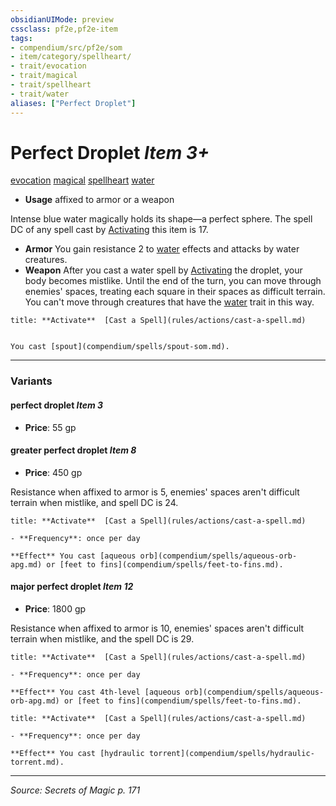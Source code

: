 ```yaml
---
obsidianUIMode: preview
cssclass: pf2e,pf2e-item
tags:
- compendium/src/pf2e/som
- item/category/spellheart/
- trait/evocation
- trait/magical
- trait/spellheart
- trait/water
aliases: ["Perfect Droplet"]
---
```

# Perfect Droplet *Item 3+*  
[evocation](rules/traits/evocation.md "Evocation School Trait")  [magical](rules/traits/magical.md "Magical Item Trait")  [spellheart](rules/traits/spellheart-som.md "Spellheart Equipment Trait")  [water](rules/traits/water.md "Water Energy & Element Trait")  

- **Usage** affixed to armor or a weapon

Intense blue water magically holds its shape—a perfect sphere. The spell DC of any spell cast by [Activating](rules/actions/activate-an-item.md) this item is 17.

- **Armor** You gain resistance 2 to [water](rules/traits/water.md "Water Energy & Element Trait") effects and attacks by water creatures.
- **Weapon** After you cast a water spell by [Activating](rules/actions/activate-an-item.md) the droplet, your body becomes mistlike. Until the end of the turn, you can move through enemies' spaces, treating each square in their spaces as difficult terrain. You can't move through creatures that have the [water](rules/traits/water.md "Water Energy & Element Trait") trait in this way.

```ad-embed-ability
title: **Activate**  [Cast a Spell](rules/actions/cast-a-spell.md)


You cast [spout](compendium/spells/spout-som.md).
```

---

### Variants

#### perfect droplet *Item 3*

- **Price**: 55 gp

#### greater perfect droplet *Item 8*

- **Price**: 450 gp

Resistance when affixed to armor is 5, enemies' spaces aren't difficult terrain when mistlike, and spell DC is 24.

```ad-embed-ability
title: **Activate**  [Cast a Spell](rules/actions/cast-a-spell.md)

- **Frequency**: once per day

**Effect** You cast [aqueous orb](compendium/spells/aqueous-orb-apg.md) or [feet to fins](compendium/spells/feet-to-fins.md).
```

#### major perfect droplet *Item 12*

- **Price**: 1800 gp

Resistance when affixed to armor is 10, enemies' spaces aren't difficult terrain when mistlike, and the spell DC is 29.

```ad-embed-ability
title: **Activate**  [Cast a Spell](rules/actions/cast-a-spell.md)

- **Frequency**: once per day

**Effect** You cast 4th-level [aqueous orb](compendium/spells/aqueous-orb-apg.md) or [feet to fins](compendium/spells/feet-to-fins.md).
```

```ad-embed-ability
title: **Activate**  [Cast a Spell](rules/actions/cast-a-spell.md)

- **Frequency**: once per day

**Effect** You cast [hydraulic torrent](compendium/spells/hydraulic-torrent.md).
```

---
*Source: Secrets of Magic p. 171*